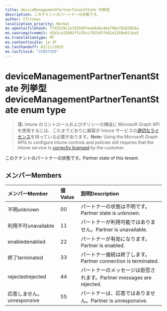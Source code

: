 ```yaml
---
title: deviceManagementPartnerTenantState 列挙型
description: このテナントのパートナーの状態です。
author: tfitzmac
localization_priority: Normal
ms.openlocfilehash: 7fd2529c2afd3589feab9a8cd4a796e78203858a
ms.sourcegitcommit: d2b3ca32602ffa76cc7925d7f4d1e2258e611ea5
ms.translationtype: MT
ms.contentlocale: ja-JP
ms.lasthandoff: 01/11/2019
ms.locfileid: "27857335"
---
```

# <a name="devicemanagementpartnertenantstate-enum-type"></a><span data-ttu-id="03840-103">deviceManagementPartnerTenantState 列挙型</span><span class="sxs-lookup"><span data-stu-id="03840-103">deviceManagementPartnerTenantState enum type</span></span>

> <span data-ttu-id="03840-104">**注:** Intune のコントロールおよびポリシーの構成に Microsoft Graph API を使用するには、これまでどおりに顧客が Intune サービスの[適切なライセンス](https://go.microsoft.com/fwlink/?linkid=839381)を持っている必要があります。</span><span class="sxs-lookup"><span data-stu-id="03840-104">**Note:** Using the Microsoft Graph APIs to configure Intune controls and policies still requires that the Intune service is [correctly licensed](https://go.microsoft.com/fwlink/?linkid=839381) by the customer.</span></span>

<span data-ttu-id="03840-105">このテナントのパートナーの状態です。</span><span class="sxs-lookup"><span data-stu-id="03840-105">Partner state of this tenant.</span></span>
## <a name="members"></a><span data-ttu-id="03840-106">メンバー</span><span class="sxs-lookup"><span data-stu-id="03840-106">Members</span></span>
|<span data-ttu-id="03840-107">メンバー</span><span class="sxs-lookup"><span data-stu-id="03840-107">Member</span></span>|<span data-ttu-id="03840-108">値</span><span class="sxs-lookup"><span data-stu-id="03840-108">Value</span></span>|<span data-ttu-id="03840-109">説明</span><span class="sxs-lookup"><span data-stu-id="03840-109">Description</span></span>|
|:---|:---|:---|
|<span data-ttu-id="03840-110">不明</span><span class="sxs-lookup"><span data-stu-id="03840-110">unknown</span></span>|<span data-ttu-id="03840-111">0</span><span class="sxs-lookup"><span data-stu-id="03840-111">0</span></span>|<span data-ttu-id="03840-112">パートナーの状態は不明です。</span><span class="sxs-lookup"><span data-stu-id="03840-112">Partner state is unknown.</span></span>|
|<span data-ttu-id="03840-113">利用不可</span><span class="sxs-lookup"><span data-stu-id="03840-113">unavailable</span></span>|<span data-ttu-id="03840-114">1</span><span class="sxs-lookup"><span data-stu-id="03840-114">1</span></span>|<span data-ttu-id="03840-115">パートナーが利用可能ではありません。</span><span class="sxs-lookup"><span data-stu-id="03840-115">Partner is unavailable.</span></span>|
|<span data-ttu-id="03840-116">enabled</span><span class="sxs-lookup"><span data-stu-id="03840-116">enabled</span></span>|<span data-ttu-id="03840-117">2</span><span class="sxs-lookup"><span data-stu-id="03840-117">2</span></span>|<span data-ttu-id="03840-118">パートナーが有効になります。</span><span class="sxs-lookup"><span data-stu-id="03840-118">Partner is enabled.</span></span>|
|<span data-ttu-id="03840-119">終了</span><span class="sxs-lookup"><span data-stu-id="03840-119">terminated</span></span>|<span data-ttu-id="03840-120">3</span><span class="sxs-lookup"><span data-stu-id="03840-120">3</span></span>|<span data-ttu-id="03840-121">パートナー接続は終了します。</span><span class="sxs-lookup"><span data-stu-id="03840-121">Partner connection is terminated.</span></span>|
|<span data-ttu-id="03840-122">rejected</span><span class="sxs-lookup"><span data-stu-id="03840-122">rejected</span></span>|<span data-ttu-id="03840-123">4</span><span class="sxs-lookup"><span data-stu-id="03840-123">4</span></span>|<span data-ttu-id="03840-124">パートナーのメッセージは拒否されます。</span><span class="sxs-lookup"><span data-stu-id="03840-124">Partner messages are rejected.</span></span>|
|<span data-ttu-id="03840-125">応答しません。</span><span class="sxs-lookup"><span data-stu-id="03840-125">unresponsive</span></span>|<span data-ttu-id="03840-126">5</span><span class="sxs-lookup"><span data-stu-id="03840-126">5</span></span>|<span data-ttu-id="03840-127">パートナーは、応答ではありません。</span><span class="sxs-lookup"><span data-stu-id="03840-127">Partner is unresponsive.</span></span>|



